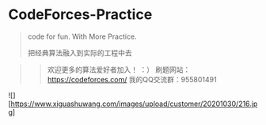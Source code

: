 # CodeForces-Practice
> code for fun.  With More Practice. 
> 
> 把经典算法融入到实际的工程中去
> 

>> 欢迎更多的算法爱好者加入！ ：） 
>> 刷题网站： https://codeforces.com/
> 我的QQ交流群：955801491
> 
![][https://www.xiguashuwang.com/images/upload/customer/20201030/216.jpg]

